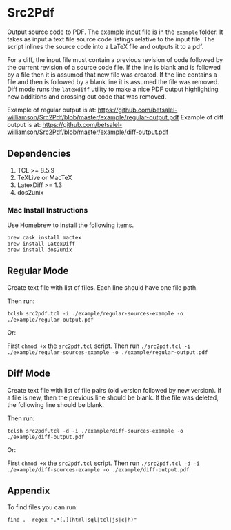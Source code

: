 # Src2Pdf
Output source code to PDF.  The example input file is in the `example` folder.  It takes as input a text file source code listings relative to the input file.  The script inlines the source code into a LaTeX file and outputs it to a pdf.

For a diff, the input file must contain a previous revision of code followed by the current revision of a source code file.  If the line is blank and is followed by a file then it is assumed that new file was created.  If the line contains a file and then is followed by a blank line it is assumed the file was removed.  Diff mode runs the `latexdiff` utility to make a nice PDF output highlighting new additions and crossing out code that was removed.  

Example of regular output is at: <https://github.com/betsalel-williamson/Src2Pdf/blob/master/example/regular-output.pdf>
Example of diff output is at: <https://github.com/betsalel-williamson/Src2Pdf/blob/master/example/diff-output.pdf>

## Dependencies

1. TCL >= 8.5.9
1. TeXLive or MacTeX
1. LatexDiff >= 1.3
1. dos2unix

### Mac Install Instructions

Use Homebrew to install the following items.

```
brew cask install mactex
brew install LatexDiff
brew install dos2unix
```

## Regular Mode

Create text file with list of files. Each line should have one file path.

Then run:

`tclsh src2pdf.tcl -i ./example/regular-sources-example -o ./example/regular-output.pdf`

Or:

First `chmod +x` the `src2pdf.tcl` script.  Then run `./src2pdf.tcl -i ./example/regular-sources-example -o ./example/regular-output.pdf`

## Diff Mode

Create text file with list of file pairs (old version followed by new version).  If a file is new, then the previous line should be blank.  If the file was deleted, the following line should be blank.

Then run:

`tclsh src2pdf.tcl -d -i ./example/diff-sources-example -o ./example/diff-output.pdf`

Or:

First `chmod +x` the `src2pdf.tcl` script.  Then run `./src2pdf.tcl -d -i ./example/diff-sources-example -o ./example/diff-output.pdf`

## Appendix

To find files you can run:

`find . -regex ".*[.](html|sql|tcl|js|c|h)"`
